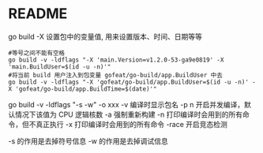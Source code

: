 # README

go build -X 设置包中的变量值, 用来设置版本、时间、日期等等

```shell
#等号之间不能有空格
go build -v -ldflags "-X 'main.Version=v1.2.0-53-ga9e0819' -X 'main.BuildUser=$(id -u -n)'"
#将当前 build 用户注入到包变量 gofeat/go-build/app.BuildUser 中去
go build -v -ldflags "-X 'gofeat/go-build/app.BuildUser=$(id -u -n)' -X 'gofeat/go-build/app.BuildTime=$(date)'"
```

go build -v -ldflags "-s -w" -o xxx
-v 编译时显示包名
-p n 开启并发编译，默认情况下该值为 CPU 逻辑核数
-a 强制重新构建
-n 打印编译时会用到的所有命令，但不真正执行
-x 打印编译时会用到的所有命令
-race 开启竞态检测

-s 的作用是去掉符号信息
-w 的作用是去掉调试信息

